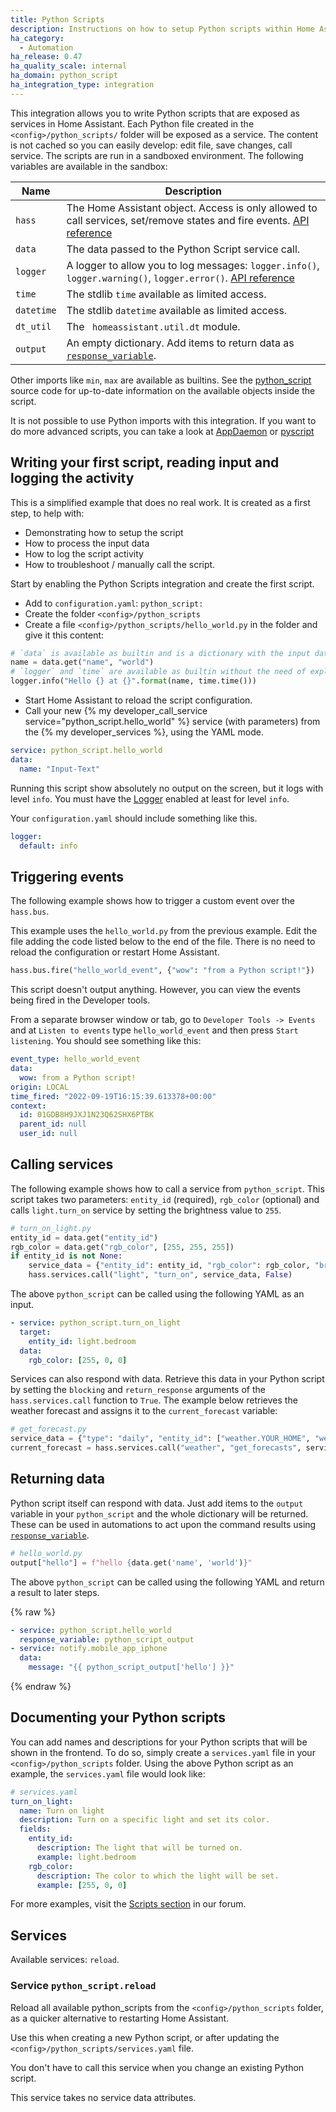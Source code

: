 ```yaml
---
title: Python Scripts
description: Instructions on how to setup Python scripts within Home Assistant.
ha_category:
  - Automation
ha_release: 0.47
ha_quality_scale: internal
ha_domain: python_script
ha_integration_type: integration
---
```


This integration allows you to write Python scripts that are exposed as services in Home Assistant. Each Python file created in the `<config>/python_scripts/` folder will be exposed as a service. The content is not cached so you can easily develop: edit file, save changes, call service. The scripts are run in a sandboxed environment. The following variables are available in the sandbox:

| Name | Description |
| ---- | ----------- |
| `hass` | The Home Assistant object. Access is only allowed to call services, set/remove states and fire events. [API reference][hass-api]
| `data` | The data passed to the Python Script service call.
| `logger` | A logger to allow you to log messages: `logger.info()`, `logger.warning()`, `logger.error()`. [API reference][logger-api]
| `time` | The stdlib `time` available as limited access.
| `datetime` | The stdlib `datetime` available as limited access.
| `dt_util` | The ` homeassistant.util.dt` module.
| `output` | An empty dictionary. Add items to return data as [`response_variable`](/docs/scripts/service-calls#use-templates-to-handle-response-data).

Other imports like `min`, `max` are available as builtins. See the [python_script](https://github.com/home-assistant/core/blob/dev/homeassistant/components/python_script/__init__.py) source code for up-to-date information on the available objects inside the script.
  

[hass-api]: https://developers.home-assistant.io/docs/dev_101_hass/
[logger-api]: https://docs.python.org/3.7/library/logging.html#logger-objects

<div class='note'>

It is not possible to use Python imports with this integration. If you want to do more advanced scripts, you can take a look at [AppDaemon](https://appdaemon.readthedocs.io/en/latest/) or [pyscript](https://github.com/custom-components/pyscript)

</div>

## Writing your first script, reading input and logging the activity

This is a simplified example that does no real work.
It is created as a first step, to help with:

- Demonstrating how to setup the script
- How to process the input data
- How to log the script activity
- How to troubleshoot / manually call the script.

Start by enabling the Python Scripts integration and create the first script.

- Add to `configuration.yaml`: `python_script:`
- Create the folder `<config>/python_scripts`
- Create a file `<config>/python_scripts/hello_world.py` in the folder and give it this content:

```python
# `data` is available as builtin and is a dictionary with the input data.
name = data.get("name", "world")
# `logger` and `time` are available as builtin without the need of explicit import.
logger.info("Hello {} at {}".format(name, time.time()))
```

- Start Home Assistant to reload the script configuration.
- Call your new {% my developer_call_service service="python_script.hello_world" %} service (with parameters) from the {% my developer_services %}, using the YAML mode. 

```yaml
service: python_script.hello_world
data:
  name: "Input-Text"
```

<div class='note'>

Running this script show absolutely no output on the screen, but it logs with level `info`. You must have the [Logger](/integrations/logger/) enabled at least for level `info`.

 Your `configuration.yaml` should include something like this.
 
```yaml
logger:
  default: info
```
  
</div>

## Triggering events

The following example shows how to trigger a custom event over the `hass.bus`.

This example uses the `hello_world.py` from the previous example.
Edit the file adding the code listed below to the end of the file.
There is no need to reload the configuration or restart Home Assistant.

```python
hass.bus.fire("hello_world_event", {"wow": "from a Python script!"})
```

This script doesn't output anything. However, you can view the events being fired in the Developer tools.

From a separate browser window or tab, go to `Developer Tools -> Events` and at `Listen to events` type `hello_world_event` and then press `Start listening`. You should see something like this:

```yaml
event_type: hello_world_event
data:
  wow: from a Python script!
origin: LOCAL
time_fired: "2022-09-19T16:15:39.613378+00:00"
context:
  id: 01GDB8H9JXJ1N23Q62SHX6PTBK
  parent_id: null
  user_id: null
```

## Calling services

The following example shows how to call a service from `python_script`. This script takes two parameters: `entity_id` (required), `rgb_color` (optional) and calls `light.turn_on` service by setting the brightness value to `255`.

```python
# turn_on_light.py
entity_id = data.get("entity_id")
rgb_color = data.get("rgb_color", [255, 255, 255])
if entity_id is not None:
    service_data = {"entity_id": entity_id, "rgb_color": rgb_color, "brightness": 255}
    hass.services.call("light", "turn_on", service_data, False)
```

The above `python_script` can be called using the following YAML as an input.

```yaml
- service: python_script.turn_on_light
  target:
    entity_id: light.bedroom
  data:
    rgb_color: [255, 0, 0]
```

Services can also respond with data. Retrieve this data in your Python script by setting the `blocking` and `return_response` arguments of the `hass.services.call` function to `True`. The example below retrieves the weather forecast and assigns it to the `current_forecast` variable:

```python
# get_forecast.py
service_data = {"type": "daily", "entity_id": ["weather.YOUR_HOME", "weather.YOUR_SCHOOL"]}
current_forecast = hass.services.call("weather", "get_forecasts", service_data, blocking=True, return_response=True)
```

## Returning data

Python script itself can respond with data. Just add items to the `output` variable in your `python_script` and the whole dictionary will be returned. These can be used in automations to act upon the command results using [`response_variable`](/docs/scripts/service-calls#use-templates-to-handle-response-data).

```python
# hello_world.py
output["hello"] = f"hello {data.get('name', 'world')}"
```

The above `python_script` can be called using the following YAML and return a result to later steps.

{% raw %}

```yaml
- service: python_script.hello_world
  response_variable: python_script_output
- service: notify.mobile_app_iphone
  data:
    message: "{{ python_script_output['hello'] }}"
```

{% endraw %}

## Documenting your Python scripts

You can add names and descriptions for your Python scripts that will be shown in the frontend. To do so, simply create a `services.yaml` file in your `<config>/python_scripts` folder. Using the above Python script as an example, the `services.yaml` file would look like:

```yaml
# services.yaml
turn_on_light:
  name: Turn on light
  description: Turn on a specific light and set its color.
  fields:
    entity_id:
      description: The light that will be turned on.
      example: light.bedroom
    rgb_color:
      description: The color to which the light will be set.
      example: [255, 0, 0]
```

For more examples, visit the [Scripts section](https://community.home-assistant.io/c/projects/scripts) in our forum.

## Services

Available services: `reload`.

### Service `python_script.reload`

Reload all available python_scripts from the `<config>/python_scripts` folder, as a quicker alternative to restarting Home Assistant.

Use this when creating a new Python script, or after updating the `<config>/python_scripts/services.yaml` file. 

You don't have to call this service when you change an existing Python script.

This service takes no service data attributes.

